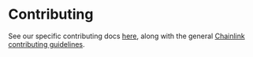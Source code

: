 # Contributing

See our specific contributing docs [here](https://smartcontractkit.github.io/chainlink-testing-framework/contributing/), along with the general [Chainlink contributing guidelines](https://docs.chain.link/docs/contributing-to-chainlink/).
